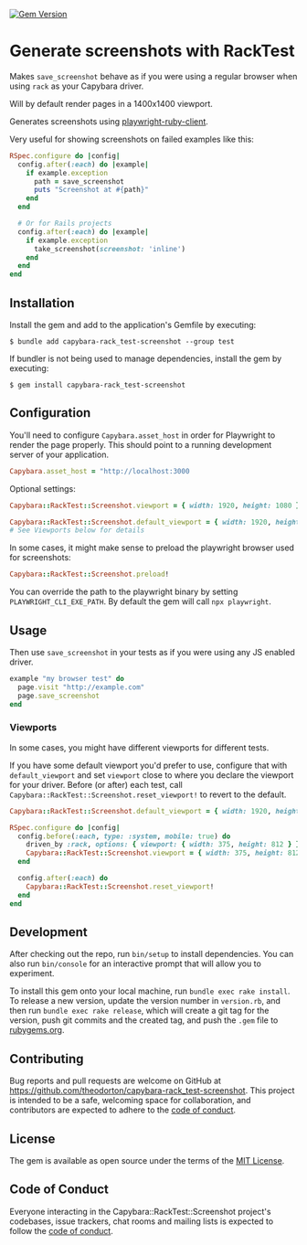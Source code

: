 [![Gem Version](https://badge.fury.io/rb/capybara-rack_test-screenshot.svg)](https://rubygems.org/gems/capybara-rack_test-screenshot)

# Generate screenshots with RackTest

Makes `save_screenshot` behave as if you were using a regular browser when using `rack` as your Capybara driver.

Will by default render pages in a 1400x1400 viewport.

Generates screenshots using [playwright-ruby-client](https://github.com/YusukeIwaki/playwright-ruby-client).

Very useful for showing screenshots on failed examples like this:

```rb
RSpec.configure do |config|
  config.after(:each) do |example|
    if example.exception
      path = save_screenshot
      puts "Screenshot at #{path}"
    end
  end

  # Or for Rails projects
  config.after(:each) do |example|
    if example.exception
      take_screenshot(screenshot: 'inline')
    end
  end
end
```

## Installation

Install the gem and add to the application's Gemfile by executing:

    $ bundle add capybara-rack_test-screenshot --group test

If bundler is not being used to manage dependencies, install the gem by executing:

    $ gem install capybara-rack_test-screenshot

## Configuration

You'll need to configure `Capybara.asset_host` in order for Playwright to render the page properly. This should point to a running development server of your application.

```rb
Capybara.asset_host = "http://localhost:3000
```

Optional settings:

```rb
Capybara::RackTest::Screenshot.viewport = { width: 1920, height: 1080 }

Capybara::RackTest::Screenshot.default_viewport = { width: 1920, height: 1080 }
# See Viewports below for details
```

In some cases, it might make sense to preload the playwright browser used for screenshots:

```rb
Capybara::RackTest::Screenshot.preload!
```

You can override the path to the playwright binary by setting `PLAYWRIGHT_CLI_EXE_PATH`. By default the gem will call `npx playwright`.

## Usage

Then use `save_screenshot` in your tests as if you were using any JS enabled driver.

```rb
example "my browser test" do
  page.visit "http://example.com"
  page.save_screenshot
end
```

### Viewports

In some cases, you might have different viewports for different tests.

If you have some default viewport you'd prefer to use, configure that with `default_viewport` and set `viewport` close to where you declare the viewport for your driver. Before (or after) each test, call `Capybara::RackTest::Screenshot.reset_viewport!` to revert to the default.

```rb
Capybara::RackTest::Screenshot.default_viewport = { width: 1920, height: 1080 }

RSpec.configure do |config|
  config.before(:each, type: :system, mobile: true) do
    driven_by :rack, options: { viewport: { width: 375, height: 812 } }
    Capybara::RackTest::Screenshot.viewport = { width: 375, height: 812 }
  end

  config.after(:each) do
    Capybara::RackTest::Screenshot.reset_viewport!
  end
end
```

## Development

After checking out the repo, run `bin/setup` to install dependencies. You can also run `bin/console` for an interactive prompt that will allow you to experiment.

To install this gem onto your local machine, run `bundle exec rake install`. To release a new version, update the version number in `version.rb`, and then run `bundle exec rake release`, which will create a git tag for the version, push git commits and the created tag, and push the `.gem` file to [rubygems.org](https://rubygems.org).

## Contributing

Bug reports and pull requests are welcome on GitHub at https://github.com/theodorton/capybara-rack_test-screenshot. This project is intended to be a safe, welcoming space for collaboration, and contributors are expected to adhere to the [code of conduct](https://github.com/theodorton/capybara-rack_test-screenshot/blob/main/CODE_OF_CONDUCT.md).

## License

The gem is available as open source under the terms of the [MIT License](https://opensource.org/licenses/MIT).

## Code of Conduct

Everyone interacting in the Capybara::RackTest::Screenshot project's codebases, issue trackers, chat rooms and mailing lists is expected to follow the [code of conduct](https://github.com/theodorton/capybara-rack_test-screenshot/blob/main/CODE_OF_CONDUCT.md).
